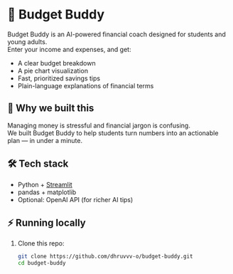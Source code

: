 # 💸 Budget Buddy

Budget Buddy is an AI-powered financial coach designed for students and young adults.  
Enter your income and expenses, and get:
- A clear budget breakdown
- A pie chart visualization
- Fast, prioritized savings tips
- Plain-language explanations of financial terms

## 🚀 Why we built this
Managing money is stressful and financial jargon is confusing.  
We built Budget Buddy to help students turn numbers into an actionable plan — in under a minute.

## 🛠️ Tech stack
- Python + [Streamlit](https://streamlit.io/)
- pandas + matplotlib
- Optional: OpenAI API (for richer AI tips)

## ⚡ Running locally
1. Clone this repo:
   ```bash
   git clone https://github.com/dhruvvv-o/budget-buddy.git
   cd budget-buddy
